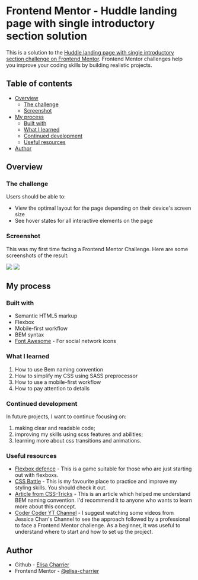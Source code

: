 # Frontend Mentor - Huddle landing page with single introductory section solution

This is a solution to the [Huddle landing page with single introductory section challenge on Frontend Mentor](https://www.frontendmentor.io/challenges/huddle-landing-page-with-a-single-introductory-section-B_2Wvxgi0). Frontend Mentor challenges help you improve your coding skills by building realistic projects. 

## Table of contents

- [Overview](#overview)
  - [The challenge](#the-challenge)
  - [Screenshot](#screenshot)
- [My process](#my-process)
  - [Built with](#built-with)
  - [What I learned](#what-i-learned)
  - [Continued development](#continued-development)
  - [Useful resources](#useful-resources)
- [Author](#author)

## Overview

### The challenge

Users should be able to:

- View the optimal layout for the page depending on their device's screen size
- See hover states for all interactive elements on the page

### Screenshot

This was my first time facing a Frontend Mentor Challenge. Here are some screenshots of the result:

![](./app/img/screenshots/webpage-mobile.jpg)
![](./app/img/screenshots/webpage-dekstop.jpg)

## My process

### Built with

- Semantic HTML5 markup
- Flexbox
- Mobile-first workflow
- BEM syntax
- [Font Awesome](https://fontawesome.com/) - For social network icons

### What I learned

1. How to use Bem naming convention
2. How to simplify my CSS using SASS preprocessor
3. How to use a mobile-first workflow
4. How to pay attention to details

### Continued development

In future projects, I want to continue focusing on:
1. making clear and readable code;
2. improving my skills using scss features and abilities;
3. learning more about css transitions and animations.

### Useful resources

- [Flexbox defence](http://www.flexboxdefense.com/) - This is a game suitable for those who are just starting out with flexboxs.
- [CSS Battle](https://cssbattle.dev/) - This is my favourite place to practice and improve my styling skills. You should check it out.
- [Article from CSS-Tricks](https://css-tricks.com/using-sass-control-scope-bem-naming/) - This is an article which helped me understand BEM naming convention. I'd recommend it to anyone who wants to learn more about this concept.
- [Coder Coder YT Channel](https://www.youtube.com/c/TheCoderCoder) - I suggest watching some videos from Jessica Chan's Channel to see the approach followed by a professional to face a Frontend Mentor challenge. As a beginner, it was useful to understand where to start and how to set up the project.

## Author

- Github - [Elisa Charrier](https://github.com/elisa-charrier)
- Frontend Mentor - [@elisa-charrier](https://www.frontendmentor.io/profile/elisa-charrier)